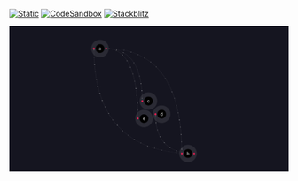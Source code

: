 [![Static](https://img.shields.io/badge/demo-%23646CFF.svg?logo=html5&logoColor=white)](https://pmndrs.github.io/examples/bezier-curves-and-nodes)
[![CodeSandbox](https://img.shields.io/badge/codesandbox-040404?logo=codesandbox&logoColor=DBDBDB)](https://codesandbox.io/s/github/pmndrs/examples/tree/main/demos/bezier-curves-and-nodes)
[![Stackblitz](https://img.shields.io/badge/stackblitz-fff?logo=Stackblitz&logoColor=1389FD)](https://stackblitz.com/github/pmndrs/examples/tree/main/demos/bezier-curves-and-nodes)

![](thumbnail.png)
